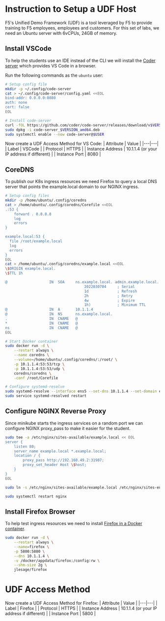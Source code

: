 # Instruction to Setup a UDF Host
F5's Unified Demo Framework (UDF) is a tool leveraged by F5 to provide training to F5 employees, employees and customers.  For this set of labs, we need an Ubuntu server with 6vCPUs, 24GB of memory.

## Install VSCode
To help the students use an IDE instead of the CLI we will install the [Coder server](https://github.com/coder/code-server) which provides VS Code in a browser. 

Run the following commands as the `ubuntu` user:
```bash
# Setup config file
mkdir -p ~/.config/code-server
cat > ~/.config/code-server/config.yaml <<EOL
bind-addr: 0.0.0.0:8080
auth: none
cert: false
EOL

# Install code-server
curl -fOL https://github.com/coder/code-server/releases/download/v$VERSION/code-server_$VERSION_amd64.deb
sudo dpkg -i code-server_$VERSION_amd64.deb
sudo systemctl enable --now code-server@$USER
```

Now create a UDF Access Method for VS Code:
| Attribute  | Value |
|---|---|
| Label  | VSCode  |
| Protocol  | HTTPS  |
| Instance Address  | 10.1.1.4 (or your IP address if different)  |
| Instance Port | 8080 |

## CoreDNS
To publish our K8s ingress resources we need Firefox to query a local DNS server that points the example.local domain to our NGINX ingress.

```bash
# Setup config files
mkdir -p /home/ubuntu/.config/coredns
cat > /home/ubuntu/.config/coredns/Corefile <<EOL
.:53 {
    forward . 8.8.8.8
    log
    errors
}

example.local:53 {
  file /root/example.local
  log
  errors
}
EOL
cat > /home/ubuntu/.config/coredns/example.local <<EOL
\$ORIGIN example.local.
\$TTL 1h

@                   IN  SOA     ns.example.local. admin.example.local. (
                                    2022030704     ; Serial
                                    1d             ; Refresh
                                    2h             ; Retry
                                    4w             ; Expire
                                    1h)            ; Minimum TTL
@                   IN  A       10.1.1.4
@                   IN  NS      ns.example.local.
.                   IN  CNAME   @
*                   IN  CNAME   @
ns                  IN  CNAME   @
EOL

# Start Docker container
sudo docker run -d \
    --restart always \
    --name coredns \
    --volume=/home/ubuntu/.config/coredns/:/root/ \
    -p 10.1.1.4:53:53/tcp \
    -p 10.1.1.4:53:53/udp \
    coredns/coredns \
    -conf /root/Corefile

# Configure systemd-resolve
sudo systemd-resolve --interface ens5 --set-dns 10.1.1.4 --set-domain example.local
sudo service systemd-resolved restart
```

## Configure NGINX Reverse Proxy
Since minikube starts the ingress services on a random port we can configure NGINX proxy_pass to make it easier for the student.

```bash
sudo tee -a /etc/nginx/sites-available/example.local << EOL
server {
    listen 80;
    server_name example.local *.example.local;
    location / {
        proxy_pass http://192.168.49.2:31987;
        proxy_set_header Host \$host;
    }
}
EOL

sudo ln -s /etc/nginx/sites-available/example.local /etc/nginx/sites-enabled/example.local 

sudo systemctl restart nginx
```

## Install Firefox Browser
To help test ingress resources we need to install [Firefox in a Docker container](https://github.com/jlesage/docker-firefox).

```bash
sudo docker run -d \
    --restart always \
    --name=firefox \
    -p 5800:5800 \
    --dns 10.1.1.4 \
    -v /docker/appdata/firefox:/config:rw \
    --shm-size 2g \
    jlesage/firefox
```

# UDF Access Method
Now create a UDF Access Method for Firefox:
| Attribute  | Value |
|---|---|
| Label  | Firefox  |
| Protocol  | HTTPS  |
| Instance Address  | 10.1.1.4 (or your IP address if different)  |
| Instance Port | 5800 |



